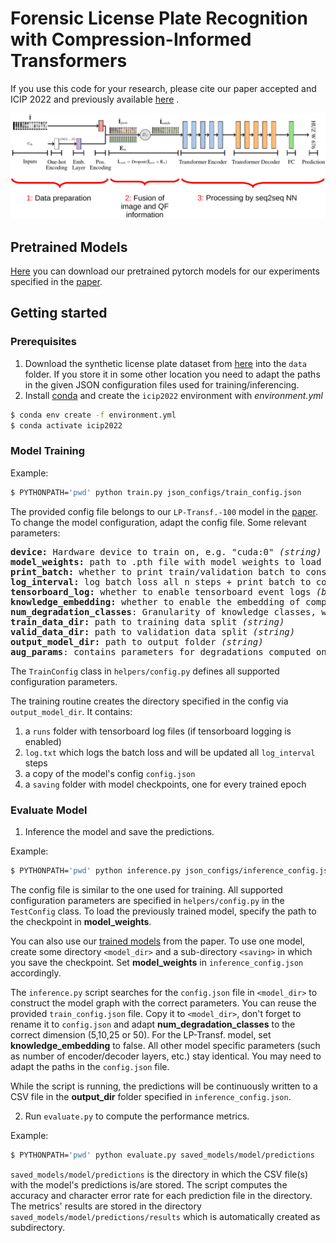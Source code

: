 # Forensic License Plate Recognition with Compression-Informed Transformers
If you use this code for your research, please cite our paper accepted and ICIP 2022 and previously available [here](https://faui1-files.cs.fau.de/public/publications/mmsec/2022-Moussa-FLPR.pdf) .

![image](images/architecture.png)

## Pretrained Models
[Here](https://faui1-files.cs.fau.de/public/mmsec/moussa/2022-ICIP-trained-models/) you can download our pretrained pytorch models for our experiments specified in the [paper](https://faui1-files.cs.fau.de/public/publications/mmsec/2022-Moussa-FLPR.pdf).

## Getting started

### Prerequisites
1. Download the synthetic license plate dataset from [here](https://faui1-files.cs.fau.de/public/mmsec/datasets/SynthGLP/) into the `data` folder. If you store it in some other location you need to adapt the paths in the given JSON configuration files used for training/inferencing.
2. Install [conda](https://docs.conda.io/en/latest/miniconda.html) and create the `icip2022` environment with *environment.yml*
```bash
$ conda env create -f environment.yml
$ conda activate icip2022
```

### Model Training
Example:
```bash
$ PYTHONPATH='pwd' python train.py json_configs/train_config.json
```
The provided config file belongs to our `LP-Transf.-100` model in the [paper](https://faui1-files.cs.fau.de/public/publications/mmsec/2022-Moussa-FLPR.pdf).
To change the model configuration, adapt the config file. Some relevant parameters:

<pre>
<b>device:</b> Hardware device to train on, e.g. "cuda:0" <i>(string)</i>
<b>model_weights:</b> path to .pth file with model weights to load  (loads no weights if not specified) <i>(string)</i>
<b>print_batch:</b> whether to print train/validation batch to console <i>(bool)</i>
<b>log_interval:</b> log batch loss all n steps + print batch to console if print_batch=true <i>(int)</i>
<b>tensorboard_log:</b> whether to enable tensorboard event logs <i>(bool)</i>
<b>knowledge_embedding:</b> whether to enable the embedding of compression quality factors <i>(bool)</i>
<b>num_degradation_classes</b>: Granularity of knowledge classes, we used [5,10,20,50,100] in our paper <i>(int)</i>
<b>train_data_dir:</b> path to training data split <i>(string)</i>
<b>valid_data_dir:</b> path to validation data split <i>(string)</i>
<b>output_model_dir:</b> path to output folder <i>(string)</i>
<b>aug_params</b>: contains parameters for degradations computed on the fly <i>(misc)</i>
</pre>
The `TrainConfig` class in `helpers/config.py` defines all supported configuration parameters.

The training routine creates the directory specified in the config via `output_model_dir`. It contains:
1. a `runs` folder with tensorboard log files (if tensorboard logging is enabled)
2. `log.txt` which logs the batch loss and will be updated all `log_interval` steps
3. a copy of the model's config `config.json`
4. a `saving` folder with model checkpoints, one for every trained epoch

### Evaluate Model
1. Inference the model and save the predictions.

Example: 
```bash
$ PYTHONPATH='pwd' python inference.py json_configs/inference_config.json
```
The config file is similar to the one used for training.
All supported configuration parameters are specified in `helpers/config.py` in the `TestConfig` class.
To load the previously trained model, specify the path to the checkpoint in **model_weights**. 

You can also use our [trained models](https://faui1-files.cs.fau.de/public/mmsec/moussa/2022-ICIP-trained-models/) from the paper.
To use one model, create some directory `<model_dir>` and a sub-directory `<saving>` in which you save the checkpoint. 
Set **model_weights** in `inference_config.json` accordingly.

The `inference.py` script searches for the `config.json` file in `<model_dir>` to construct the model graph with the correct parameters. You can reuse the provided `train_config.json` file.
Copy it to `<model_dir>`, don't forget to rename it to `config.json` and adapt **num_degradation_classes** to the correct dimension (5,10,25 or 50). For the LP-Transf. model, set **knowledge_embedding** to false.
All other model specific parameters (such as number of encoder/decoder layers, etc.) stay identical.
You may need to adapt the paths in the `config.json` file.


While the script is running, the predictions will be continuously written to a CSV file in the
**output_dir** folder specified in `inference_config.json`.



2. Run `evaluate.py` to compute the performance metrics.

Example:

```bash
$ PYTHONPATH='pwd' python evaluate.py saved_models/model/predictions
```
`saved_models/model/predictions` is the directory in which the CSV file(s) with the model's predictions is/are stored.
The script computes the accuracy and character error rate for each prediction file in the directory. The metrics' results are stored in the directory `saved_models/model/predictions/results`
which is automatically created as subdirectory.